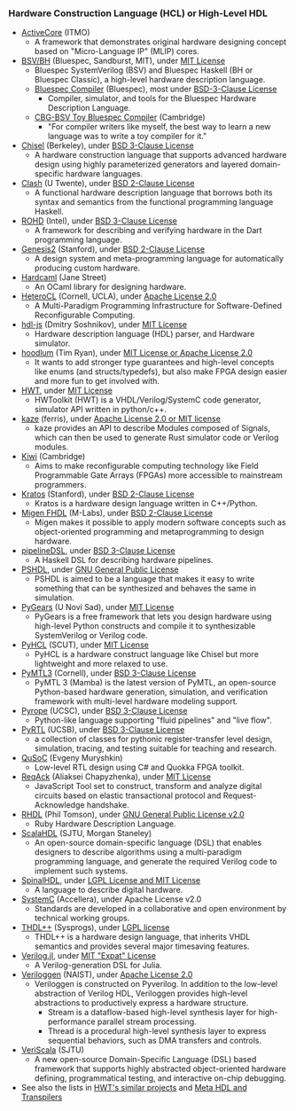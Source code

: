 ### Hardware Construction Language (HCL) or High-Level HDL
+ [ActiveCore](https://github.com/AntonovAlexander/activecore) (ITMO)
  - A framework that demonstrates original hardware designing concept based on "Micro-Language IP" (MLIP) cores.
+ [BSV/BH](https://github.com/BSVLang/Main) (Bluespec, Sandburst, MIT), under [MIT License](https://github.com/BSVLang/Main/blob/master/LICENSE)
  - Bluespec SystemVerilog (BSV) and Bluespec Haskell (BH or Bluespec Classic), a high-level hardware description language.
  - [Bluespec Compiler](https://github.com/B-Lang-org/bsc) (Bluespec), most under [BSD-3-Clause License](https://github.com/B-Lang-org/bsc/blob/main/COPYING)
    * Compiler, simulator, and tools for the Bluespec Hardware Description Language.
  - [CBG-BSV Toy Bluespec Compiler](https://www.cl.cam.ac.uk/~djg11//wwwhpr/toy-bluespec-compiler.html) (Cambridge)
    * "For compiler writers like myself, the best way to learn a new language was to write a toy compiler for it."
+ [Chisel](https://www.chisel-lang.org/) (Berkeley), under [BSD 3-Clause License](https://github.com/freechipsproject/chisel3/blob/master/src/LICENSE.txt)
  - A hardware construction language that supports advanced hardware design using highly parameterized generators and layered domain-specific hardware languages.
+ [Clash](https://github.com/clash-lang/clash-compiler) (U Twente), under [BSD 2-Clause License](https://github.com/clash-lang/clash-compiler/blob/master/LICENSE)
  - A functional hardware description language that borrows both its syntax and semantics from the functional programming language Haskell.
+ [ROHD](https://github.com/intel/rohd) (Intel), under [BSD 3-Clause License](https://github.com/intel/rohd/blob/main/LICENSE)
  - A framework for describing and verifying hardware in the Dart programming language.
+ [Genesis2](https://github.com/StanfordVLSI/Genesis2) (Stanford), under [BSD 2-Clause License](https://github.com/StanfordVLSI/Genesis2/blob/master/Genesis2Tools/LICENSE.txt)
  - A design system and meta-programming language for automatically producing custom hardware.
+ [Hardcaml](https://github.com/janestreet/hardcaml) (Jane Street)
  - An OCaml library for designing hardware.
+ [HeteroCL](https://github.com/cornell-zhang/heterocl) (Cornell, UCLA), under [Apache License 2.0](https://github.com/cornell-zhang/heterocl/blob/master/LICENSE)
  - A Multi-Paradigm Programming Infrastructure for Software-Defined Reconfigurable Computing.
+ [hdl-js](https://github.com/DmitrySoshnikov/hdl-js) (Dmitry Soshnikov), under [MIT License](https://github.com/DmitrySoshnikov/hdl-js/blob/master/LICENSE)
  - Hardware description language (HDL) parser, and Hardware simulator.
+ [hoodlum](https://github.com/tcr/hoodlum) (Tim Ryan), under [MIT License or Apache License 2.0](https://github.com/tcr/hoodlum#license)
  - It wants to add stronger type guarantees and high-level concepts like enums (and structs/typedefs), but also make FPGA design easier and more fun to get involved with.
+ [HWT](https://github.com/Nic30/hwt), under [MIT License](https://github.com/Nic30/hwt/blob/master/LICENSE)
  - HWToolkit (HWT) is a VHDL/Verilog/SystemC code generator, simulator API written in python/c++.
+ [kaze](https://github.com/yupferris/kaze) (ferris), under [Apache License 2.0 or MIT license](https://github.com/yupferris/kaze#license)
  - kaze provides an API to describe Modules composed of Signals, which can then be used to generate Rust simulator code or Verilog modules.
+ [Kiwi](https://www.cl.cam.ac.uk/~djg11/kiwi/) (Cambridge)
  - Aims to make reconfigurable computing technology like Field Programmable Gate Arrays (FPGAs) more accessible to mainstream programmers.
+ [Kratos](https://github.com/Kuree/kratos) (Stanford), under [BSD 2-Clause License](https://github.com/Kuree/kratos/blob/master/LICENSE)
  - Kratos is a hardware design language written in C++/Python.
+ [Migen FHDL](https://github.com/m-labs/migen) (M-Labs), under [BSD 2-Clause License](https://github.com/m-labs/migen/blob/master/LICENSE)
  - Migen makes it possible to apply modern software concepts such as object-oriented programming and metaprogramming to design hardware.
+ [pipelineDSL](https://github.com/p12nGH/pipelineDSL), under [BSD 3-Clause License](https://github.com/p12nGH/pipelineDSL/blob/master/LICENSE)
  - A Haskell DSL for describing hardware pipelines.
+ [PSHDL](https://bitbucket.org/kbecker/pshdl/), under [GNU General Public License](https://bitbucket.org/kbecker/pshdl/src/master/license.txt)
  - PSHDL is aimed to be a language that makes it easy to write something that can be synthesized and behaves the same in simulation.
+ [PyGears](https://github.com/bogdanvuk/pygears) (U Novi Sad), under [MIT License](https://github.com/bogdanvuk/pygears/blob/master/LICENSE)
  - PyGears is a free framework that lets you design hardware using high-level Python constructs and compile it to synthesizable SystemVerilog or Verilog code.
+ [PyHCL](https://github.com/scutdig/PyChip-py-hcl) (SCUT), under [MIT License](https://github.com/scutdig/PyChip-py-hcl/blob/master/LICENSE)
  - PyHCL is a hardware construct language like Chisel but more lightweight and more relaxed to use.
+ [PyMTL3](https://github.com/pymtl/pymtl3) (Cornell), under [BSD 3-Clause License](https://github.com/pymtl/pymtl3/blob/master/LICENSE)
  - PyMTL 3 (Mamba) is the latest version of PyMTL, an open-source Python-based hardware generation, simulation, and verification framework with multi-level hardware modeling support.
+ [Pyrope](https://github.com/masc-ucsc/pyrope_artifacts) (UCSC), under [BSD 3-Clause License](https://github.com/masc-ucsc/pyrope_artifacts/blob/master/LICENSE)
  - Python-like language supporting "fluid pipelines" and "live flow".
+ [PyRTL](https://github.com/UCSBarchlab/PyRTL) (UCSB), under [BSD 3-Clause License](https://github.com/UCSBarchlab/PyRTL/blob/development/LICENSE.md)
  - a collection of classes for pythonic register-transfer level design, simulation, tracing, and testing suitable for teaching and research.
+ [QuSoC](https://github.com/EvgenyMuryshkin/qusoc) (Evgeny Muryshkin)
  - Low-level RTL design using C# and Quokka FPGA toolkit.
+ [ReqAck](https://github.com/drom/reqack) (Aliaksei Chapyzhenka), under [MIT License](https://github.com/drom/reqack/blob/trunk/LICENSE)
  - JavaScript Tool set to construct, transform and analyze digital circuits based on elastic transactional protocol and Request-Acknowledge handshake.
+ [RHDL](https://github.com/philtomson/RHDL) (Phil Tomson), under [GNU General Public License v2.0](https://github.com/philtomson/RHDL/blob/master/COPYING)
  - Ruby Hardware Description Language.
+ [ScalaHDL](https://github.com/lastland/ScalaHDL) (SJTU, Morgan Staneley)
  - An open-source domain-specific language (DSL) that enables designers to describe algorithms using a multi-paradigm programming language, and generate the required
Verilog code to implement such systems.
+ [SpinalHDL](https://github.com/SpinalHDL/SpinalHDL), under [LGPL License and MIT License](https://github.com/SpinalHDL/SpinalHDL/blob/dev/LICENSE)
  - A language to describe digital hardware.
+ [SystemC](https://accellera.org/downloads/standards/systemc) (Accellera), under Apache License v2.0
  - Standards are developed in a collaborative and open environment by technical working groups.
+ [THDL++](http://sysprogs.com/legacy/visualhdl/thdlpp/) (Sysprogs), under [LGPL license](http://sysprogs.com/legacy/visualhdl/download_source/)
  - THDL++ is a hardware design language, that inherits VHDL semantics and provides several major timesaving features.
+ [Verilog.jl](https://github.com/interplanetary-robot/Verilog.jl), under [MIT "Expat" License](https://github.com/interplanetary-robot/Verilog.jl/blob/master/LICENSE.md)
  - A Verilog-generation DSL for Julia.
+ [Veriloggen](https://github.com/PyHDI/veriloggen) (NAIST), under [Apache License 2.0](https://github.com/PyHDI/veriloggen/blob/develop/LICENSE)
  - Veriloggen is constructed on Pyverilog. In addition to the low-level abstraction of Verilog HDL, Veriloggen provides high-level abstractions to productively express a hardware structure.
    * Stream is a dataflow-based high-level synthesis layer for high-performance parallel stream processing.
    * Thread is a procedural high-level synthesis layer to express sequential behaviors, such as DMA transfers and controls.
+ [VeriScala](https://github.com/VeriScala/VeriScala) (SJTU)
  - A new open-source Domain-Specific Language (DSL) based framework that supports highly abstracted object-oriented hardware defining, programmatical testing, and interactive on-chip debugging.
+ See also the lists in [HWT's similar projects](https://github.com/Nic30/hwt#similar-projects) and [Meta HDL and Transpilers](https://github.com/drom/awesome-hdl#meta-hdl-and-transpilers)
